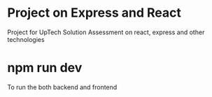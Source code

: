 # Project on Express and React
Project for UpTech Solution Assessment on react, express and other technologies

# npm run dev
To run the both backend and frontend
